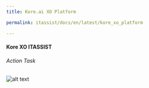 ```yaml
---
title: Kore.ai XO Platform

permalink: itassist/docs/en/latest/kore_xo_platform

---
```

#### Kore XO ITASSIST
###### Action Task 
![alt text](https://developer.kore.ai/wp-content/uploads/ConversationalBot0.png)

